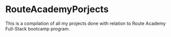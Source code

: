 # RouteAcademyPorjects
This is a compilation of all my projects done with relation to Route Academy Full-Stack bootcamp program.
